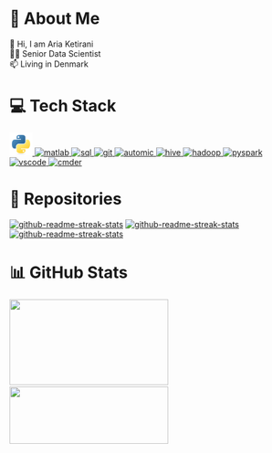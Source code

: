 # 💫 About Me
👋 Hi, I am Aria Ketirani<br>👨‍💻 Senior Data Scientist<br>📫 Living in Denmark

# 💻 Tech Stack
<p align="left"> <a 
href="https://www.python.org" target="_blank" rel="noreferrer"> <img src="https://raw.githubusercontent.com/devicons/devicon/master/icons/python/python-original.svg" alt="python" width="40" height="40"/> </a> <a 
href="https://www.mathworks.com/" target="_blank" rel="noreferrer"> <img src="https://upload.wikimedia.org/wikipedia/commons/2/21/Matlab_Logo.png" alt="matlab" width="40" height="40"/> </a> <a 
href="https://www.microsoft.com/en-us/sql-server/sql-server-downloads" target="_blank" rel="noreferrer"> <img src="https://symbols.getvecta.com/stencil_28/61_sql-database-generic.90b41636a8.svg" alt="sql" width="40" height="40"/> </a> <a
href="https://git-scm.com/" target="_blank" rel="noreferrer"> <img src="https://www.vectorlogo.zone/logos/git-scm/git-scm-icon.svg" alt="git" width="40" height="40"/> </a> <a 
href="https://drexel.edu/ais/applications/admin/UC4%20Automic/" target="_blank" rel="noreferrer"> <img src="https://static.wikia.nocookie.net/logopedia/images/0/01/Automic_2013.png/" alt="automic" width="40" height="40"/> </a> <a 
href="https://hive.apache.org/" target="_blank" rel="noreferrer"> <img src="https://www.vectorlogo.zone/logos/apache_hive/apache_hive-icon.svg" alt="hive" width="40" height="40"/> </a> <a 
href="https://hadoop.apache.org/" target="_blank" rel="noreferrer"> <img src="https://www.vectorlogo.zone/logos/apache_hadoop/apache_hadoop-icon.svg" alt="hadoop" width="40" height="40"/> </a> <a
href="https://spark.apache.org/docs/latest/api/python/index.html#" target="_blank" rel="noreferrer"> <img src="https://upload.wikimedia.org/wikipedia/commons/f/f3/Apache_Spark_logo.svg" alt="pyspark" width="40" height="40"/> </a> <a
href="https://code.visualstudio.com/" target="_blank" rel="noreferrer"> <img src="https://upload.wikimedia.org/wikipedia/commons/9/9a/Visual_Studio_Code_1.35_icon.svg" alt="vscode" width="40" height="40"/> </a> <a 
href="https://cmder.app/" target="_blank" rel="noreferrer"> <img src="https://www.fileeagle.com/data/2017/04/Cmder.jpg" alt="cmder" width="40" height="40"/> </a> </p>

# 🔭 Repositories
  <p align="left">
     <a href="https://github.com/Aketirani/AudioMNIST"><img width="278" src="https://denvercoder1-github-readme-stats.vercel.app/api/pin/?username=aketirani&repo=AudioMNIST&theme=react&bg_color=1F222E&title_color=F8D866&hide_border=true&icon_color=F8D866&show_icons=true" alt="github-readme-streak-stats"></a>
    <a href="https://github.com/Aketirani/ANC"><img width="278" src="https://denvercoder1-github-readme-stats.vercel.app/api/pin/?username=aketirani&repo=ANC&theme=react&bg_color=1F222E&title_color=F8D866&hide_border=true&icon_color=F8D866&show_icons=true" alt="github-readme-streak-stats"></a>
   <a href="https://github.com/Aketirani/EmployeeAttrition"><img width="278" src="https://denvercoder1-github-readme-stats.vercel.app/api/pin/?username=aketirani&repo=EmployeeAttrition&theme=react&bg_color=1F222E&title_color=F8D866&hide_border=true&icon_color=F8D866&show_icons=true" alt="github-readme-streak-stats"></a>
  </p>

# 📊 GitHub Stats
<p align="left">
    <img width="278" height="150" src="https://github-readme-stats.vercel.app/api/top-langs/?username=Aketirani&theme=react&bg_color=1F222E&title_color=F8D866&hide_border=true&icon_color=F8D866&include_all_commits=false&count_private=false&layout=compact&card_width=278">
    <img width="278" height="100" src="https://github-readme-stats.vercel.app/api?username=Aketirani&show_icons=true&locale=en&theme=react&bg_color=1F222E&title_color=F8D866&hide_border=true&icon_color=F8D866&include_all_commits=false&count_private=false">
</p>
